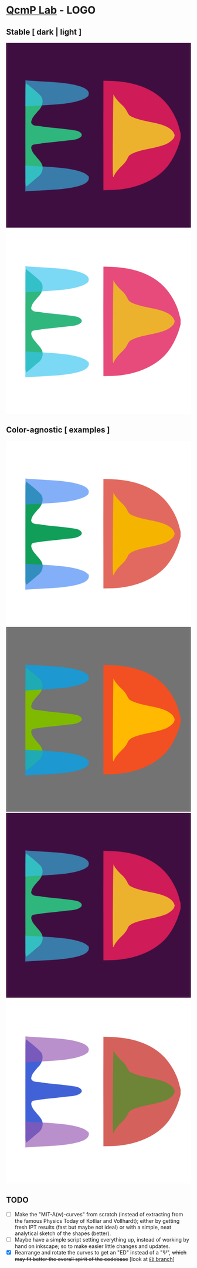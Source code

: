 # [QcmP Lab](https://github.com/QcmPlab) - LOGO 
 

## Stable [ dark | light ]

![dark-logo](dark.svg) 
![light-logo](light.svg)

##  Color-agnostic [ examples ]

![google](brand-colors/google-colors.svg)
![microsoft](brand-colors/microsoft-colors.svg)
![slack](brand-colors/slack-colors.svg)
![julia](brand-colors/julia-colors.svg)

## TODO
- [ ] Make the "MIT-A(w)-curves" from scratch (instead of extracting from the famous Physics Today of Kotliar and Vollhardt); either by getting fresh IPT results (fast but maybe not ideal) or with a simple, neat analytical sketch of the shapes (better).
- [ ] Maybe have a simple script setting everything up, instead of working by hand on inkscape; so to make easier little changes and updates.
- [x] Rearrange and rotate the curves to get an "ED" instead of a "Ψ", ~~which may fit better the overall spirit of the codebase~~ [look at [`ED` branch](https://github.com/QcmPlab/LOGO/tree/ED)]
